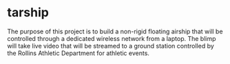 # tarship
The purpose of this project is to build a non-rigid floating airship that will be controlled through a dedicated wireless network from a laptop. The blimp will take live video that will be streamed to a ground station controlled by the Rollins Athletic Department for athletic events.  
